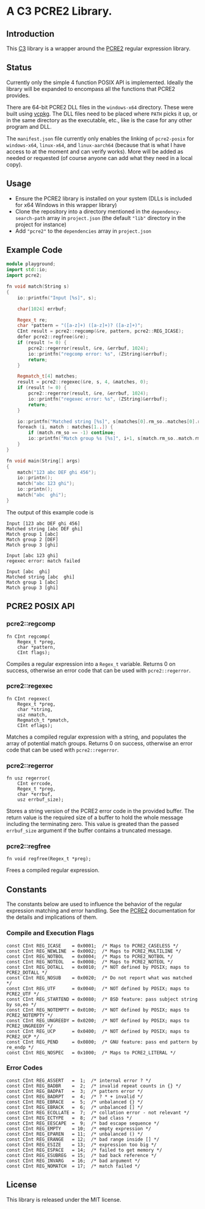 # A C3 PCRE2 Library.

## Introduction

This [C3](https://c3-lang.org) library is a wrapper around the [PCRE2](https://github.com/PCRE2Project/pcre2) regular expression library.

## Status

Currently only the simple 4 function POSIX API is implemented. Ideally the library will be expanded to encompass all the functions that PCRE2 provides.

There are 64-bit PCRE2 DLL files in the `windows-x64` directory. These were built using [vcpkg](https://vcpkg.io/). The DLL files need to be placed where `PATH` picks it up, or in the same directory as the executable, etc., like is the case for any other program and DLL.

The `manifest.json` file currently only enables the linking of `pcre2-posix` for `windows-x64`, `linux-x64`, and `linux-aarch64` (because that is what I have access to at the moment and can verify works). More will be added as needed or requested (of course anyone can add what they need in a local copy).

## Usage

* Ensure the PCRE2 library is installed on your system (DLLs is included for x64 Windows in this wrapper library)
* Clone the repository into a directory mentioned in the `dependency-search-path` array in `project.json` (the default `"lib"` directory in the project for instance)
* Add `"pcre2"` to the `dependencies` array in `project.json`

## Example Code

```cpp
module playground;
import std::io;
import pcre2;

fn void match(String s)
{
    io::printfn("Input [%s]", s);

    char[1024] errbuf;

    Regex_t re;
    char *pattern = "([a-z]+) ([a-z]+)? ([a-z]+)";
    CInt result = pcre2::regcomp(&re, pattern, pcre2::REG_ICASE);
    defer pcre2::regfree(&re);
    if (result != 0) {
        pcre2::regerror(result, &re, &errbuf, 1024);
        io::printfn("regcomp error: %s", (ZString)&errbuf);
        return;
    }

    Regmatch_t[4] matches;
    result = pcre2::regexec(&re, s, 4, &matches, 0);
    if (result != 0) {
        pcre2::regerror(result, &re, &errbuf, 1024);
        io::printfn("regexec error: %s", (ZString)&errbuf);
        return;
    }

    io::printfn("Matched string [%s]", s[matches[0].rm_so..matches[0].rm_eo-1]);
    foreach (i, match : matches[1..]) {
        if (match.rm_so == -1) continue;
        io::printfn("Match group %s [%s]", i+1, s[match.rm_so..match.rm_eo-1]);
    }
}

fn void main(String[] args)
{
    match("123 abc DEF ghi 456");
    io::printn();
    match("abc 123 ghi");
    io::printn();
    match("abc  ghi");
}
```
The output of this example code is
```
Input [123 abc DEF ghi 456]
Matched string [abc DEF ghi]
Match group 1 [abc]
Match group 2 [DEF]
Match group 3 [ghi]

Input [abc 123 ghi]
regexec error: match failed

Input [abc  ghi]
Matched string [abc  ghi]
Match group 1 [abc]
Match group 3 [ghi]
```

## PCRE2 POSIX API

### pcre2::regcomp

```
fn CInt regcomp(
    Regex_t *preg,
    char *pattern,
    CInt flags);
```
Compiles a regular expression into a `Regex_t` variable. Returns 0 on success, otherwise an error code that can be used with `pcre2::regerror`.

### pcre2::regexec

```
fn CInt regexec(
    Regex_t *preg,
    char *string,
    usz nmatch,
    Regmatch_t *pmatch,
    CInt eflags);
```
Matches a compiled regular expression with a string, and populates the array of potential match groups. Returns 0 on success, otherwise an error code that can be used with `pcre2::regerror`.

### pcre2::regerror

```
fn usz regerror(
    CInt errcode,
    Regex_t *preg,
    char *errbuf,
    usz errbuf_size);
```
Stores a string version of the PCRE2 error code in the provided buffer. The return value is the required size of a buffer to hold the whole message including the terminating zero. This value is greated than the passed `errbuf_size` argument if the buffer contains a truncated message.

### pcre2::regfree

```
fn void regfree(Regex_t *preg);
```
Frees a compiled regular expression.

## Constants

The constants below are used to influence the behavior of the regular expression matching and error handling. See the [PCRE2](https://pcre2project.github.io/pcre2/doc/html/pcre2posix.html) documentation for the details and implications of them.

### Compile and Execution Flags

```
const CInt REG_ICASE    = 0x0001;  /* Maps to PCRE2_CASELESS */
const CInt REG_NEWLINE  = 0x0002;  /* Maps to PCRE2_MULTILINE */
const CInt REG_NOTBOL   = 0x0004;  /* Maps to PCRE2_NOTBOL */
const CInt REG_NOTEOL   = 0x0008;  /* Maps to PCRE2_NOTEOL */
const CInt REG_DOTALL   = 0x0010;  /* NOT defined by POSIX; maps to PCRE2_DOTALL */
const CInt REG_NOSUB    = 0x0020;  /* Do not report what was matched */
const CInt REG_UTF      = 0x0040;  /* NOT defined by POSIX; maps to PCRE2_UTF */
const CInt REG_STARTEND = 0x0080;  /* BSD feature: pass subject string by so,eo */
const CInt REG_NOTEMPTY = 0x0100;  /* NOT defined by POSIX; maps to PCRE2_NOTEMPTY */
const CInt REG_UNGREEDY = 0x0200;  /* NOT defined by POSIX; maps to PCRE2_UNGREEDY */
const CInt REG_UCP      = 0x0400;  /* NOT defined by POSIX; maps to PCRE2_UCP */
const CInt REG_PEND     = 0x0800;  /* GNU feature: pass end pattern by re_endp */
const CInt REG_NOSPEC   = 0x1000;  /* Maps to PCRE2_LITERAL */
```

### Error Codes
```
const CInt REG_ASSERT   =  1;  /* internal error ? */
const CInt REG_BADBR    =  2;  /* invalid repeat counts in {} */
const CInt REG_BADPAT   =  3;  /* pattern error */
const CInt REG_BADRPT   =  4;  /* ? * + invalid */
const CInt REG_EBRACE   =  5;  /* unbalanced {} */
const CInt REG_EBRACK   =  6;  /* unbalanced [] */
const CInt REG_ECOLLATE =  7;  /* collation error - not relevant */
const CInt REG_ECTYPE   =  8;  /* bad class */
const CInt REG_EESCAPE  =  9;  /* bad escape sequence */
const CInt REG_EMPTY    = 10;  /* empty expression */
const CInt REG_EPAREN   = 11;  /* unbalanced () */
const CInt REG_ERANGE   = 12;  /* bad range inside [] */
const CInt REG_ESIZE    = 13;  /* expression too big */
const CInt REG_ESPACE   = 14;  /* failed to get memory */
const CInt REG_ESUBREG  = 15;  /* bad back reference */
const CInt REG_INVARG   = 16;  /* bad argument */
const CInt REG_NOMATCH  = 17;  /* match failed */
```
## License

This library is released under the MIT license.